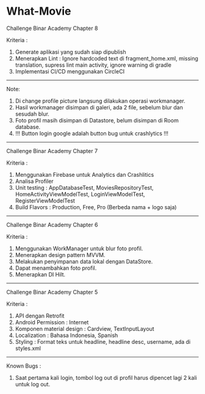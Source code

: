 # What-Movie

Challenge Binar Academy Chapter 8

Kriteria :
1. Generate aplikasi yang sudah siap dipublish
2. Menerapkan Lint : Ignore hardcoded text di fragment_home.xml, missing translation, supress lint main activity, ignore warning di gradle
3. Implementasi CI/CD menggunakan CircleCI

-------------------------------------------------------------------------------------

Note:
1. Di change profile picture langsung dilakukan operasi workmanager.
2. Hasil workmanager disimpan di galeri, ada 2 file, sebelum blur dan sesudah blur.
3. Foto profil masih disimpan di Datastore, belum disimpan di Room database.
4. !!! Button login google adalah button bug untuk crashlytics !!!

-------------------------------------------------------------------------------------

Challenge Binar Academy Chapter 7

Kriteria :
1. Menggunakan Firebase untuk Analytics dan Crashlitics
2. Analisa Profiler
3. Unit testing : AppDatabaseTest, MoviesRepositoryTest, HomeActivityViewModelTest, LoginViewModelTest, RegisterViewModelTest
4. Build Flavors : Production, Free, Pro (Berbeda nama + logo saja)

-------------------------------------------------------------------------------------

Challenge Binar Academy Chapter 6

Kriteria :
1. Menggunakan WorkManager untuk blur foto profil.
2. Menerapkan design pattern MVVM.
3. Melakukan penyimpanan data lokal dengan DataStore.
4. Dapat menambahkan foto profil.
5. Menerapkan DI Hilt.

-------------------------------------------------------------------------------------

Challenge Binar Academy Chapter 5

Kriteria :
1. API dengan Retrofit
2. Android Permission : Internet
3. Komponen material design : Cardview, TextInputLayout
4. Localization : Bahasa Indonesia, Spanish
5. Styling : Format teks untuk headline, headline desc, username, ada di styles.xml

-------------------------------------------------------------------------------------

Known Bugs :
1. Saat pertama kali login, tombol log out di profil harus dipencet lagi 2 kali untuk log out.

